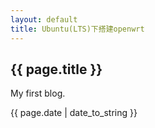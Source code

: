 ```yaml
---
layout: default
title: Ubuntu(LTS)下搭建openwrt
---
```


<h2>{{ page.title }}</h2>
<p>My first blog.</p>
<p>{{ page.date | date_to_string }}</p>

